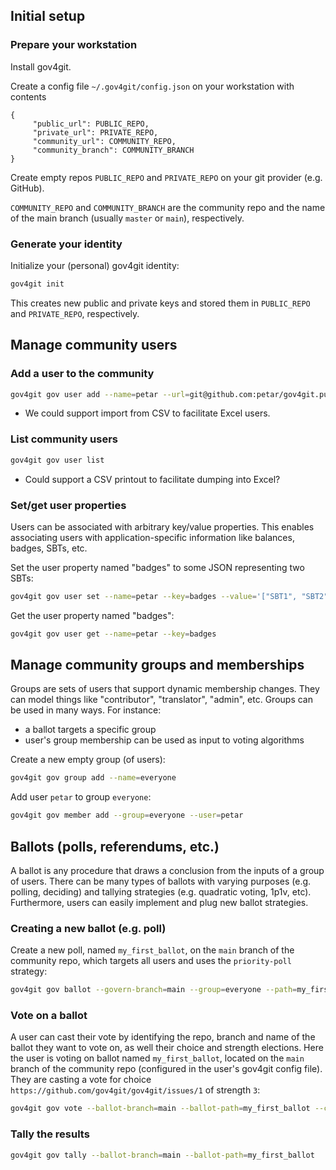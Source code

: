 ## Initial setup
### Prepare your workstation

Install gov4git.

Create a config file `~/.gov4git/config.json` on your workstation with contents

```
{
     "public_url": PUBLIC_REPO,
     "private_url": PRIVATE_REPO,
     "community_url": COMMUNITY_REPO,
     "community_branch": COMMUNITY_BRANCH
}
```

Create empty repos `PUBLIC_REPO` and `PRIVATE_REPO` on your git provider (e.g. GitHub).

`COMMUNITY_REPO` and `COMMUNITY_BRANCH` are the community repo and the name of the main branch (usually `master` or `main`), respectively.

### Generate your identity

Initialize your (personal) gov4git identity:
```sh
gov4git init
```
This creates new public and private keys and stored them in `PUBLIC_REPO` and `PRIVATE_REPO`, respectively.

## Manage community users

### Add a user to the community

```sh
gov4git gov user add --name=petar --url=git@github.com:petar/gov4git.public.git
```

- We could support import from CSV to facilitate Excel users.

### List community users

```sh
gov4git gov user list
```

- Could support a CSV printout to facilitate dumping into Excel?

### Set/get user properties

Users can be associated with arbitrary key/value properties. This enables associating users with application-specific information like balances, badges, SBTs, etc.

Set the user property named "badges" to some JSON representing two SBTs:

```sh
gov4git gov user set --name=petar --key=badges --value='["SBT1", "SBT2"]'
```

Get the user property named "badges":

```sh
gov4git gov user get --name=petar --key=badges
```

## Manage community groups and memberships

Groups are sets of users that support dynamic membership changes.
They can model things like "contributor", "translator", "admin", etc.
Groups can be used in many ways. For instance:
- a ballot targets a specific group
- user's group membership can be used as input to voting algorithms

Create a new empty group (of users):

```sh
gov4git gov group add --name=everyone
```

Add user `petar` to group `everyone`:

```sh
gov4git gov member add --group=everyone --user=petar
```

## Ballots (polls, referendums, etc.)

A ballot is any procedure that draws a conclusion from the inputs of a group of users.
There can be many types of ballots with varying purposes (e.g. polling, deciding) and tallying strategies (e.g. quadratic voting, 1p1v, etc). Furthermore, users can easily implement and plug new ballot strategies.

### Creating a new ballot (e.g. poll)

Create a new poll, named `my_first_ballot`, on the `main` branch of the community repo, which targets all users and uses the `priority-poll` strategy:

```sh
gov4git gov ballot --govern-branch=main --group=everyone --path=my_first_ballot --strategy=priority-poll
```

### Vote on a ballot

A user can cast their vote by identifying the repo, branch and name of the ballot they want to vote on, as well their choice and strength elections. Here the user is voting on ballot named `my_first_ballot`, located on the `main` branch of the community repo (configured in the user's gov4git config file). They are casting a vote for choice `https://github.com/gov4git/gov4git/issues/1` of strength `3`:

```sh
gov4git gov vote --ballot-branch=main --ballot-path=my_first_ballot --choice=https://github.com/gov4git/gov4git/issues/1 --strength=3
```

### Tally the results



```sh
gov4git gov tally --ballot-branch=main --ballot-path=my_first_ballot
```
